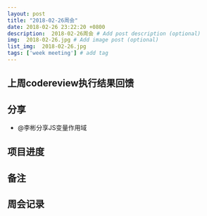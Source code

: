 ```yaml
---
layout: post
title: "2018-02-26周会"
date: 2018-02-26 23:22:20 +0800
description:  2018-02-26周会 # Add post description (optional)
img:  2018-02-26.jpg # Add image post (optional)
list_img:  2018-02-26.jpg
tags: ['week meeting'] # add tag
---
```

## 上周codereview执行结果回馈

## 分享
* <span class="attention">@李彬</span>分享JS变量作用域

## 项目进度

## 备注

## 周会记录



